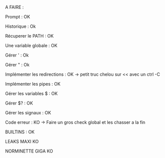 A FAIRE :
	
Prompt : OK

Historique : Ok

Récuperer le PATH : OK

Une variable globale : OK

Gérer ' : Ok

Gérer " : Ok

Implémenter les redirections : OK -> petit truc chelou sur << avec un ctrl -C

Implémenter les pipes : OK

Gérer les variables $ : OK

Gérer $? : OK

Gérer les signaux : OK

Code erreur : KO -> Faire un gros check global et les chasser a la fin


BUILTINS : OK


LEAKS
MAXI KO


NORMINETTE
GIGA KO